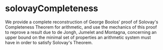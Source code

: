 # solovayCompleteness
We provide a complete reconstruction of George Boolos' proof of Solovay's Completeness Theorem for arithmetic, and use the mechanics of this proof to reprove a result due to de Jongh, Jumelet and Montagna, concerning an upper bound on the minimal set of properties an arithmetic system must have in order to satisfy Solovay's Theorem. 
